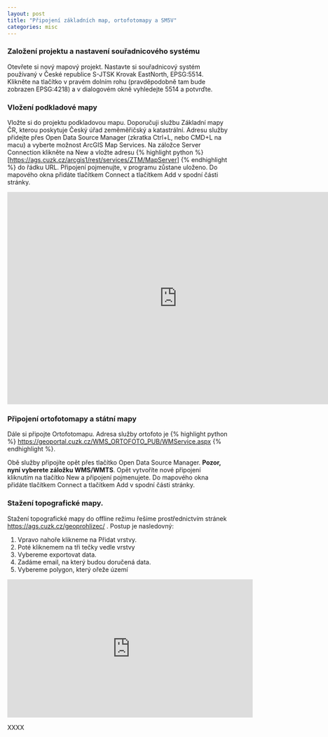 ```yaml
---
layout: post
title: "Připojení základních map, ortofotomapy a SM5V"
categories: misc
---
```


### Založení projektu a nastavení souřadnicového systému 

Otevřete si nový mapový projekt. Nastavte si souřadnicový systém používaný v České republice S-JTSK Krovak EastNorth, EPSG:5514. Klikněte na tlačítko v pravém dolním rohu (pravděpodobně tam bude zobrazen EPSG:4218) a v dialogovém okně vyhledejte 5514 a potvrďte.  

### Vložení podkladové mapy

Vložte si do projektu podkladovou mapu. Doporučuji službu Základní mapy ČR, kterou poskytuje Český úřad zeměměřičský a katastrální. Adresu služby přidejte přes Open Data Source Manager (zkratka Ctrl+L, nebo CMD+L na macu) a vyberte možnost ArcGIS Map Services. Na záložce Server Connection klikněte na New a vložte adresu {% highlight python %} [https://ags.cuzk.cz/arcgis1/rest/services/ZTM/MapServer] {% endhighlight %} do řádku URL. Připojení pojmenujte, v programu zůstane uloženo. Do mapového okna přidáte tlačítkem Connect a tlačítkem Add v spodní části stránky. 

<iframe width="774" height="484" src="https://www.youtube.com/embed/Lusb8W3Gj_M" title="Připojení Základní mapy" frameborder="0" allow="accelerometer; autoplay; clipboard-write; encrypted-media; gyroscope; picture-in-picture" allowfullscreen></iframe>

### Připojení ortofotomapy a státní mapy

Dále si připojte Ortofotomapu. Adresa služby ortofoto je {% highlight python %} https://geoportal.cuzk.cz/WMS_ORTOFOTO_PUB/WMService.aspx {% endhighlight %}.

Obě služby připojíte opět přes tlačítko Open Data Source Manager. **Pozor, nyní vyberete záložku WMS/WMTS**. Opět vytvoříte nové připojení kliknutím na tlačítko New a připojení pojmenujete. Do mapového okna přidáte tlačítkem Connect a tlačítkem Add v spodní části stránky. 

### Stažení topografické mapy. 
Stažení topografické mapy do offline režimu řešíme prostřednictvím stránek https://ags.cuzk.cz/geoprohlizec/ . Postup je nasledovný: 
1. Vpravo nahoře klikneme na Přidat vrstvy.
2. Poté kliknemem na tři tečky vedle vrstvy
3. Vybereme exportovat data.
4. Zadáme email, na který budou doručená data. 
5. Vybereme polygon, který ořeže území

<iframe width="560" height="315" src="https://www.youtube.com/embed/F2cqBJ_ttYo?si=VfJQyXxVpIGNUDQt" title="YouTube video player" frameborder="0" allow="accelerometer; autoplay; clipboard-write; encrypted-media; gyroscope; picture-in-picture; web-share" allowfullscreen></iframe>

XXXX

